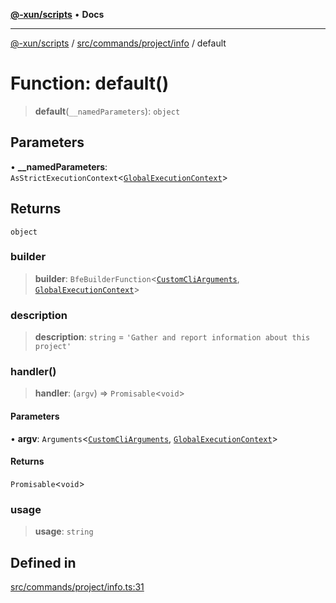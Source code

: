 [**@-xun/scripts**](../../../../../README.md) • **Docs**

***

[@-xun/scripts](../../../../../README.md) / [src/commands/project/info](../README.md) / default

# Function: default()

> **default**(`__namedParameters`): `object`

## Parameters

• **\_\_namedParameters**: `AsStrictExecutionContext`\<[`GlobalExecutionContext`](../../../../configure/type-aliases/GlobalExecutionContext.md)\>

## Returns

`object`

### builder

> **builder**: `BfeBuilderFunction`\<[`CustomCliArguments`](../type-aliases/CustomCliArguments.md), [`GlobalExecutionContext`](../../../../configure/type-aliases/GlobalExecutionContext.md)\>

### description

> **description**: `string` = `'Gather and report information about this project'`

### handler()

> **handler**: (`argv`) => `Promisable`\<`void`\>

#### Parameters

• **argv**: `Arguments`\<[`CustomCliArguments`](../type-aliases/CustomCliArguments.md), [`GlobalExecutionContext`](../../../../configure/type-aliases/GlobalExecutionContext.md)\>

#### Returns

`Promisable`\<`void`\>

### usage

> **usage**: `string`

## Defined in

[src/commands/project/info.ts:31](https://github.com/Xunnamius/xscripts/blob/ba9f63839da3826ddc001b87c07464b3feaa49e7/src/commands/project/info.ts#L31)

